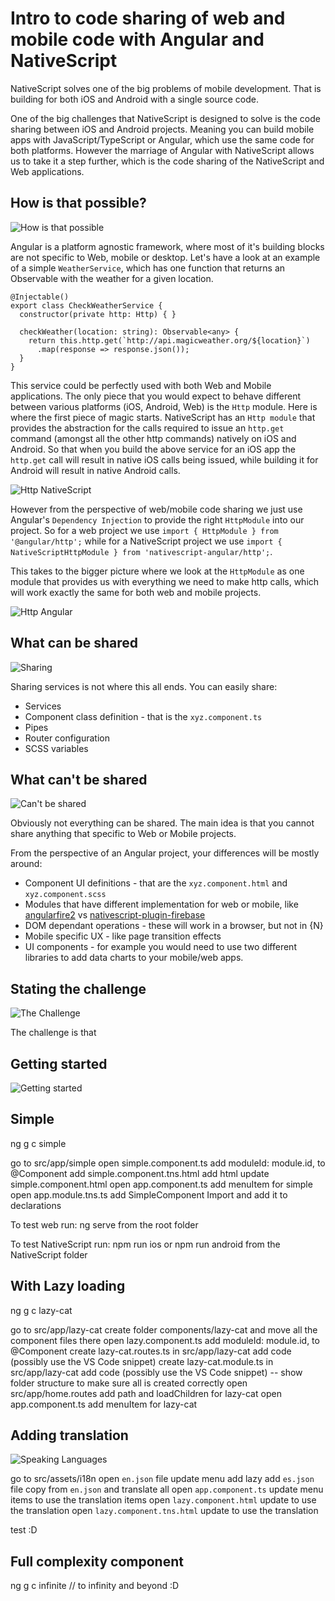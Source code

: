 # Intro to code sharing of web and mobile code with Angular and NativeScript

NativeScript solves one of the big problems of mobile development. That is building for both iOS and Android with a single source code.

One of the big challenges that NativeScript is designed to solve is the code sharing between iOS and Android projects. Meaning you can build mobile apps with JavaScript/TypeScript or Angular, which use the same code for both platforms. 
However the marriage of Angular with NativeScript allows us to take it a step further, which is the code sharing of the NativeScript and Web applications.

## How is that possible?

![How is that possible](./images/Garfield-how-is-that-possible.gif?raw=true "How is that possible")

Angular is a platform agnostic framework, where most of it's building blocks are not specific to Web, mobile or desktop. 
Let's have a look at an example of a simple `WeatherService`, which has one function that returns an Observable with the weather for a given location.

```
@Injectable()
export class CheckWeatherService {
  constructor(private http: Http) { }

  checkWeather(location: string): Observable<any> {
    return this.http.get(`http://api.magicweather.org/${location}`)
      .map(response => response.json());
  }
}
```

This service could be perfectly used with both Web and Mobile applications. The only piece that you would expect to behave different between various platforms (iOS, Android, Web) is the `Http` module. 
Here is where the first piece of magic starts. NativeScript has an `Http module` that provides the abstraction for the calls required to issue an `http.get` command (amongst all the other http commands) natively on iOS and Android. So that when you build the above service for an iOS app the `http.get` call will result in native iOS calls being issued, while building it for Android will result in native Android calls.

![Http NativeScript](./images/Http-NativeScript.png?raw=true "Http NativeScript")

However from the perspective of web/mobile code sharing we just use Angular's `Dependency Injection` to provide the right `HttpModule` into our project. 
So for a web project we use `import { HttpModule } from '@angular/http';` while for a NativeScript project we use `import { NativeScriptHttpModule } from 'nativescript-angular/http';`. 
 
This takes to the bigger picture where we look at the `HttpModule` as one module that provides us with everything we need to make http calls, which will work exactly the same for both web and mobile projects.

![Http Angular](./images/Http-Angular.png?raw=true "Http Angular")

## What can be shared

![Sharing](./images/Garfield-sharing.jpg?raw=true "Sharing")

Sharing services is not where this all ends. You can easily share:
 * Services
 * Component class definition - that is the `xyz.component.ts`
 * Pipes
 * Router configuration
 * SCSS variables

## What can't be shared

![Can't be shared](./images/Garfield-cant-share.png?raw=true "Can't be shared")

Obviously not everything can be shared. The main idea is that you cannot share anything that specific to Web or Mobile projects.

From the perspective of an Angular project, your differences will be mostly around:
 * Component UI definitions - that are the `xyz.component.html` and `xyz.component.scss`
 * Modules that have different implementation for web or mobile, like [angularfire2](https://www.npmjs.com/package/angularfire2) vs [nativescript-plugin-firebase](https://www.npmjs.com/package/nativescript-plugin-firebase)
 * DOM dependant operations - these will work in a browser, but not in {N}
 * Mobile specific UX - like page transition effects
 * UI components - for example you would need to use two different libraries to add data charts to your mobile/web apps.

## Stating the challenge

![The Challenge](./images/Garfield-challenge.jpg?raw=true "The Challenge")

The challenge is that 

## Getting started

![Getting started](./images/Garfield-getting-started.jpg?raw=true "Getting started")

## Simple

ng g c simple

go to src/app/simple
  open simple.component.ts
    add  moduleId: module.id, to @Component
  add simple.component.tns.html
    add html
  update simple.component.html
open app.component.ts
  add menuItem for simple
open app.module.tns.ts
  add SimpleComponent Import and add it to declarations

To test web run:
  ng serve from the root folder

To test NativeScript run:
  npm run ios or npm run android from the NativeScript folder

## With Lazy loading
ng g c lazy-cat

go to src/app/lazy-cat
  create folder components/lazy-cat and move all the component files there
open lazy.component.ts
  add  moduleId: module.id, to @Component
create lazy-cat.routes.ts in src/app/lazy-cat
  add code (possibly use the VS Code snippet)
create lazy-cat.module.ts in src/app/lazy-cat
  add code (possibly use the VS Code snippet)
-- show folder structure to make sure all is created correctly
open src/app/home.routes
  add path and loadChildren for lazy-cat
open app.component.ts
  add menuItem for lazy-cat

## Adding translation

![Speaking Languages](./images/Garfield-Languages.jpg?raw=true "Speaking Languages")

go to src/assets/i18n
  open `en.json` file
    update menu
    add lazy
  add `es.json` file
    copy from `en.json` and translate all
open `app.component.ts`
  update menu items to use the translation items
open `lazy.component.html`
  update to use the translation
open `lazy.component.tns.html`
  update to use the translation

test :D


## Full complexity component
ng g c infinite
// to infinity and beyond :D